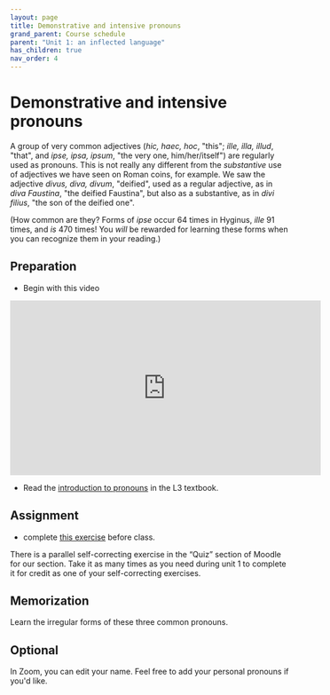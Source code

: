 ```yaml
---
layout: page
title: Demonstrative and intensive pronouns
grand_parent: Course schedule
parent: "Unit 1: an inflected language"
has_children: true
nav_order: 4
---
```


# Demonstrative and intensive pronouns

A group of very common adjectives (*hic, haec, hoc*, "this"; *ille, illa, illud*, "that", and *ipse, ipsa, ipsum*, "the very one, him/her/itself") are regularly used as pronouns.  This is not really any different from the *substantive* use of adjectives we have seen on Roman coins, for example.  We saw the adjective *divus, diva, divum*, "deified", used as a regular adjective, as in *diva Faustina*, "the deified Faustina", but also as a substantive,  as in *divi filius*, "the son of the deified one".

(How common are they?  Forms of *ipse* occur 64 times in Hyginus, *ille* 91 times, and *is* 470 times! You *will* be rewarded for learning these forms when you can recognize them in your reading.)


## Preparation

- Begin with this video

<iframe width="560" height="315" src="https://www.youtube.com/embed/Ko88xi01AMY" frameborder="0" allow="accelerometer; autoplay; encrypted-media; gyroscope; picture-in-picture" allowfullscreen></iframe>

- Read the [introduction to pronouns](https://lingualatina.github.io/textbook/presentation/01-nouns-adjs-pron/pronouns/) in the L3 textbook.

## Assignment

- complete [this exercise](./exercise/) before class.

There is a parallel self-correcting exercise in the “Quiz” section of Moodle for our section. Take it as many times as you need during unit 1 to complete it for credit as one of your self-correcting exercises.

## Memorization

Learn the irregular forms of these three common pronouns.

## Optional

In Zoom, you can edit your name.  Feel free to add your personal pronouns if you'd like.
